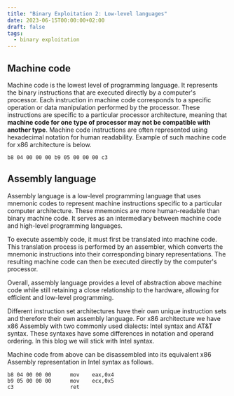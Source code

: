 ```yaml
---
title: "Binary Exploitation 2: Low-level languages"
date: 2023-06-15T00:00:00+02:00
draft: false
tags:
  - binary exploitation
---
```


## Machine code
Machine code is the lowest level of programming language. It represents the binary instructions that are executed directly by a computer's processor. Each instruction in machine code corresponds to a specific operation or data manipulation performed by the processor. These instructions are specific to a particular processor architecture, meaning that **machine code for one type of processor may not be compatible with another type**. Machine code instructions are often represented using hexadecimal notation for human readability. Example of such machine code for x86 architecture is below.
```
b8 04 00 00 00 b9 05 00 00 00 c3
```

## Assembly language

Assembly language is a low-level programming language that uses mnemonic codes to represent machine instructions specific to a particular computer architecture. These mnemonics are more human-readable than binary machine code. It serves as an intermediary between machine code and high-level programming languages.

To execute assembly code, it must first be translated into machine code. This translation process is performed by an assembler, which converts the mnemonic instructions into their corresponding binary representations. The resulting machine code can then be executed directly by the computer's processor.

Overall, assembly language provides a level of abstraction above machine code while still retaining a close relationship to the hardware, allowing for efficient and low-level programming.

Different instruction set architectures have their own unique instruction sets and therefore their own assembly language. For x86 architecture we have x86 Assembly with two commonly used dialects: Intel syntax and AT&T syntax. These syntaxes have some differences in notation and operand ordering. In this blog we will stick with Intel syntax.

Machine code from above can be disassembled into its equivalent x86 Assembly representation in Intel syntax as follows.
```
b8 04 00 00 00      mov    eax,0x4
b9 05 00 00 00      mov    ecx,0x5
c3                  ret
```
